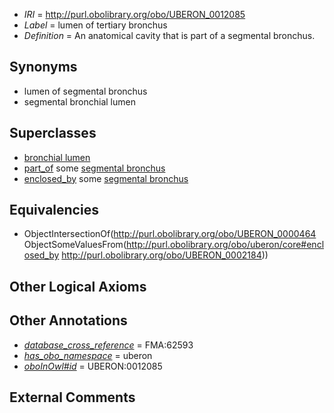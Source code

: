  * *IRI* = http://purl.obolibrary.org/obo/UBERON_0012085
 * *Label* = lumen of tertiary bronchus
 * *Definition* = An anatomical cavity that is part of a segmental bronchus.

## Synonyms

 * lumen of segmental bronchus
 * segmental bronchial lumen

## Superclasses

 * [bronchial lumen](../../UBERON/82/UBERON_0012082.md)
 * [part_of](../../BFO/50/BFO_0000050.md) some [segmental bronchus](../../UBERON/84/UBERON_0002184.md)
 * [enclosed_by](../../core#enclosed/by/core#enclosed_by.md) some [segmental bronchus](../../UBERON/84/UBERON_0002184.md)

## Equivalencies

 * ObjectIntersectionOf(<http://purl.obolibrary.org/obo/UBERON_0000464> ObjectSomeValuesFrom(<http://purl.obolibrary.org/obo/uberon/core#enclosed_by> <http://purl.obolibrary.org/obo/UBERON_0002184>))

## Other Logical Axioms


## Other Annotations

 * *[database_cross_reference](../../ef/oboInOwl#hasDbXref.md)* = FMA:62593
 * *[has_obo_namespace](../../ce/oboInOwl#hasOBONamespace.md)* = uberon
 * *[oboInOwl#id](../../id/oboInOwl#id.md)* = UBERON:0012085

## External Comments

